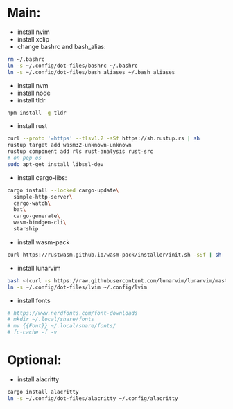 # Main:
- install nvim
- install xclip
- change bashrc and bash_alias:
``` bash
rm ~/.bashrc
ln -s ~/.config/dot-files/bashrc ~/.bashrc
ln -s ~/.config/dot-files/bash_aliases ~/.bash_aliases
```

- install nvm
- install node
- install tldr
``` bash
npm install -g tldr
```

- install rust
``` bash
curl --proto '=https' --tlsv1.2 -sSf https://sh.rustup.rs | sh
rustup target add wasm32-unknown-unknown
rustup component add rls rust-analysis rust-src
# on pop os
sudo apt-get install libssl-dev
```

- install cargo-libs:
``` bash
cargo install --locked cargo-update\
  simple-http-server\
  cargo-watch\
  bat\
  cargo-generate\
  wasm-bindgen-cli\
  starship
```

- install wasm-pack
``` bash
curl https://rustwasm.github.io/wasm-pack/installer/init.sh -sSf | sh 
```

- install lunarvim
``` bash
bash <(curl -s https://raw.githubusercontent.com/lunarvim/lunarvim/master/utils/installer/install.sh)
ln -s ~/.config/dot-files/lvim ~/.config/lvim
```

- install fonts
``` bash
# https://www.nerdfonts.com/font-downloads
# mkdir ~/.local/share/fonts
# mv {{Font}} ~/.local/share/fonts/
# fc-cache -f -v
```

# Optional:
- install alacritty
``` bash
cargo install alacritty
ln -s ~/.config/dot-files/alacritty ~/.config/alacritty
```

